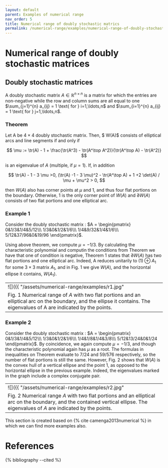 ```yaml
---
layout: default
parent: Examples of numerical range
nav_order: 5
title: Numerical range of doubly stochastic matrics
permalink: /numerical-range/examples/numerical-range-of-doubly-stochastic-matrices/
---
```

# Numerical range of doubly stochastic matrices

## Doubly stochastic matrices

A doubly stochastic matrix $A \in \mathbb{R}^{n \times n }$ is a matrix
for which the entries are non-negative while the row and column sums are
all equal to one $\sum_{j=1}^{n} a_{ij} = 1 \text{ for } i=1,\ldots,n$
and $\sum_{i=1}^{n} a_{ij} = 1 \text{ for } j=1,\ldots,n$.

### Theorem

Let A be $4\times 4$ doubly stochastic matrix. Then, $ W(A)$ consists of
elliptical arcs and line segments if and only if 

$$
\mu := \tr(A) - 1 + \frac{\tr(A^3) - \tr(A^\top A^2)}{\tr(A^\top A) - \tr(A^2)}
$$

is an eigenvalue of $A$ (multiple, if $\mu =1$). If, in addition 

$$
\tr(A) - 1 - 3 \mu >0, (\tr(A) -1 - 3 \mu)^2 - \tr(A^\top A) + 1 +2 \det(A) / \mu + \mu^2 > 0,
$$

then $W(A)$ also has corner points at $\mu$ and 1, and thus four flat
portions on the boundary. Otherwise, 1 is the only corner point of
$W(A)$ and $\partial W(A)$ consists of two flat portions and one
elliptical arc.

### Example 1

Consider the doubly stochastic matrix : $A =
\begin{pmatrix} 0&1/3&1/4&5/12\\\ 1/3&0&1/2&1/6\\\ 1/4&9/32&1/4&1/6\\\ 5/12&37/96&0&19/96
\end{pmatrix}$.

Using above theorem, we compute $\mu = -1/3.$ By calculating the
characteristic polynomial and computin the conditions from Theorem we
have that one of condition is negative, Theorem 1 states that $\partial
W(A)$ has two flat portions and one elliptical arc. Indeed, A reduces
unitarily to $(1) \oplus A_1$ for some $3\times 3$ matrix $A_1$, and in
Fig. 1 we give $W(A)$, and the horizontal ellipse it contains, $W(A_1)$.

|                                                                                                                                                                            |
| --- |
| ![]({{ "/assets/numerical-range/examples/r1.jpg" | relative_url }})                                                                                                                                      |
| Fig. 1 Numerical range of $A$ with two flat portions and an elliptical arc on the boundary, and the ellipse it contains. The eigenvalues of A are indicated by the points. |

### Example 2

Consider the doubly stochastic matrix : $A =
\begin{pmatrix} 0&1/3&1/4&5/12\\\ 1/3&0&1/2&1/6\\\ 1/4&1/8&1/4&3/8\\\ 5/12&13/24&0&1/24
\end{pmatrix}$. By coincidence, we again compute $\mu = -1/3$, and though
the characteristic polynomial again has $\mu$ as a root. The formulas in
inequalities on Theorem evaluate to $7/24$ and $59/576$ respectively, so
the number of flat portions is still the same. However, Fig. 2 shows
that $W(A)$ is the convex hull of a vertical ellipse and the point 1, as
opposed to the horizontal ellipse in the previous example. Indeed, the
eigenvalues marked in the graph include a complex conjugate pair.

|                                                                                                                                                                                  |
| --- |
| ![]({{ "/assets/numerical-range/examples/r2.jpg" | relative_url }})                                                                                                                                            |
| Fig. 2 Numerical range $A$ with two flat portions and an elliptical arc on the boundary, and the contained vertical ellipse. The eigenvalues of $A$ are indicated by the points. |

 This section is created based on {% cite camenga2013numerical %}
in which we can find more examples also.

# References
{% bibliography --cited %}
